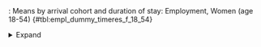 <div class="tabledetails">

|     |
| --- |
: Means by arrival cohort and duration of stay: Employment, Women (age 18-54) {#tbl:empl_dummy_timeres_f_18_54}

<details>
<summary>
Expand
</summary>
<div class="tabwrap">
<table class="scientific medleftstub">
<tr> <td style='text-align: left'></td><td colspan=7 style='text-align:center'><strong>Arrival cohort</strong></td></tr>
<tr> <td style='text-align: left'></td> <td style='text-align: right'><strong>German</strong></td> <td style='text-align: right'><strong>1964-73</strong></td> <td style='text-align: right'><strong>1974-83</strong></td> <td style='text-align: right'><strong>1984-93</strong></td> <td style='text-align: right'><strong>1994-03</strong></td> <td style='text-align: right'><strong>2004-10</strong></td> <td style='text-align: right'><strong>Total</strong></td></tr>
<tr> <td style='text-align: left'></td> <td style='text-align: right'>Mean</td> <td style='text-align: right'>Mean</td> <td style='text-align: right'>Mean</td> <td style='text-align: right'>Mean</td> <td style='text-align: right'>Mean</td> <td style='text-align: right'>Mean</td> <td style='text-align: right'>Mean</td></tr>
<tr> <td style='text-align: left'>1</td> <td style='text-align: right'>42.94</td> <td style='text-align: right'></td> <td style='text-align: right'></td> <td style='text-align: right'>25.27</td> <td style='text-align: right'>27.08</td> <td style='text-align: right'>33.45</td> <td style='text-align: right'>32.18</td></tr>
<tr> <td style='text-align: left'>2</td> <td style='text-align: right'>48.12</td> <td style='text-align: right'></td> <td style='text-align: right'>30.33</td> <td style='text-align: right'>32.10</td> <td style='text-align: right'>32.44</td> <td style='text-align: right'>40.23</td> <td style='text-align: right'>36.65</td></tr>
<tr> <td style='text-align: left'>3</td> <td style='text-align: right'>52.21</td> <td style='text-align: right'></td> <td style='text-align: right'>37.01</td> <td style='text-align: right'>30.88</td> <td style='text-align: right'>35.40</td> <td style='text-align: right'>44.98</td> <td style='text-align: right'>40.09</td></tr>
<tr> <td style='text-align: left'>4</td> <td style='text-align: right'>56.62</td> <td style='text-align: right'></td> <td style='text-align: right'>32.88</td> <td style='text-align: right'>35.20</td> <td style='text-align: right'>37.16</td> <td style='text-align: right'>45.42</td> <td style='text-align: right'>41.45</td></tr>
<tr> <td style='text-align: left'>5</td> <td style='text-align: right'>58.92</td> <td style='text-align: right'></td> <td style='text-align: right'>39.71</td> <td style='text-align: right'>37.40</td> <td style='text-align: right'>41.74</td> <td style='text-align: right'>48.53</td> <td style='text-align: right'>45.26</td></tr>
<tr> <td style='text-align: left'>6</td> <td style='text-align: right'>61.92</td> <td style='text-align: right'></td> <td style='text-align: right'>37.33</td> <td style='text-align: right'>36.71</td> <td style='text-align: right'>45.03</td> <td style='text-align: right'></td> <td style='text-align: right'>45.25</td></tr>
<tr> <td style='text-align: left'>7</td> <td style='text-align: right'>64.10</td> <td style='text-align: right'></td> <td style='text-align: right'>38.33</td> <td style='text-align: right'>39.96</td> <td style='text-align: right'>47.47</td> <td style='text-align: right'></td> <td style='text-align: right'>47.46</td></tr>
<tr> <td style='text-align: left'>8</td> <td style='text-align: right'>66.43</td> <td style='text-align: right'></td> <td style='text-align: right'>40.34</td> <td style='text-align: right'>43.02</td> <td style='text-align: right'>47.62</td> <td style='text-align: right'></td> <td style='text-align: right'>49.35</td></tr>
<tr> <td style='text-align: left'>9</td> <td style='text-align: right'>67.29</td> <td style='text-align: right'></td> <td style='text-align: right'>35.48</td> <td style='text-align: right'>44.17</td> <td style='text-align: right'>49.61</td> <td style='text-align: right'></td> <td style='text-align: right'>49.14</td></tr>
<tr> <td style='text-align: left'>10</td> <td style='text-align: right'>71.44</td> <td style='text-align: right'></td> <td style='text-align: right'>39.37</td> <td style='text-align: right'>47.13</td> <td style='text-align: right'>52.19</td> <td style='text-align: right'></td> <td style='text-align: right'>52.53</td></tr>
<tr> <td style='text-align: left'>11</td> <td style='text-align: right'>71.33</td> <td style='text-align: right'></td> <td style='text-align: right'>39.45</td> <td style='text-align: right'>47.01</td> <td style='text-align: right'>54.33</td> <td style='text-align: right'></td> <td style='text-align: right'>53.03</td></tr>
<tr> <td style='text-align: left'>12</td> <td style='text-align: right'>71.37</td> <td style='text-align: right'>63.56</td> <td style='text-align: right'>43.59</td> <td style='text-align: right'>48.68</td> <td style='text-align: right'>56.13</td> <td style='text-align: right'></td> <td style='text-align: right'>56.67</td></tr>
<tr> <td style='text-align: left'>13</td> <td style='text-align: right'>74.11</td> <td style='text-align: right'>62.68</td> <td style='text-align: right'>44.50</td> <td style='text-align: right'>49.48</td> <td style='text-align: right'></td> <td style='text-align: right'></td> <td style='text-align: right'>57.69</td></tr>
<tr> <td style='text-align: left'>14</td> <td style='text-align: right'>73.44</td> <td style='text-align: right'>66.57</td> <td style='text-align: right'>45.46</td> <td style='text-align: right'>53.28</td> <td style='text-align: right'></td> <td style='text-align: right'></td> <td style='text-align: right'>59.69</td></tr>
<tr> <td style='text-align: left'>15</td> <td style='text-align: right'>75.23</td> <td style='text-align: right'>60.11</td> <td style='text-align: right'>45.48</td> <td style='text-align: right'>55.23</td> <td style='text-align: right'></td> <td style='text-align: right'></td> <td style='text-align: right'>59.01</td></tr>
<tr> <td style='text-align: left'>16</td> <td style='text-align: right'>75.93</td> <td style='text-align: right'>59.74</td> <td style='text-align: right'>49.64</td> <td style='text-align: right'>54.53</td> <td style='text-align: right'></td> <td style='text-align: right'></td> <td style='text-align: right'>59.96</td></tr>
<tr> <td style='text-align: left'>17</td> <td style='text-align: right'>75.65</td> <td style='text-align: right'>60.29</td> <td style='text-align: right'>49.20</td> <td style='text-align: right'>54.09</td> <td style='text-align: right'></td> <td style='text-align: right'></td> <td style='text-align: right'>59.81</td></tr>
<tr> <td style='text-align: left'>18</td> <td style='text-align: right'>74.89</td> <td style='text-align: right'>61.49</td> <td style='text-align: right'>47.54</td> <td style='text-align: right'>57.30</td> <td style='text-align: right'></td> <td style='text-align: right'></td> <td style='text-align: right'>60.31</td></tr>
<tr> <td style='text-align: left'>19</td> <td style='text-align: right'>76.99</td> <td style='text-align: right'>58.78</td> <td style='text-align: right'>48.88</td> <td style='text-align: right'>61.31</td> <td style='text-align: right'></td> <td style='text-align: right'></td> <td style='text-align: right'>61.49</td></tr>
<tr> <td style='text-align: left'>20</td> <td style='text-align: right'>76.64</td> <td style='text-align: right'>60.18</td> <td style='text-align: right'>51.40</td> <td style='text-align: right'>61.11</td> <td style='text-align: right'></td> <td style='text-align: right'></td> <td style='text-align: right'>62.33</td></tr>
<tr> <td style='text-align: left'>21</td> <td style='text-align: right'>77.21</td> <td style='text-align: right'>61.28</td> <td style='text-align: right'>51.31</td> <td style='text-align: right'>62.44</td> <td style='text-align: right'></td> <td style='text-align: right'></td> <td style='text-align: right'>63.06</td></tr>
<tr> <td style='text-align: left'>22</td> <td style='text-align: right'>77.78</td> <td style='text-align: right'>60.88</td> <td style='text-align: right'>52.27</td> <td style='text-align: right'>61.22</td> <td style='text-align: right'></td> <td style='text-align: right'></td> <td style='text-align: right'>63.04</td></tr>
<tr> <td style='text-align: left'>23</td> <td style='text-align: right'>77.89</td> <td style='text-align: right'>57.72</td> <td style='text-align: right'>52.48</td> <td style='text-align: right'></td> <td style='text-align: right'></td> <td style='text-align: right'></td> <td style='text-align: right'>62.70</td></tr>
<tr> <td style='text-align: left'>24</td> <td style='text-align: right'>77.66</td> <td style='text-align: right'>58.83</td> <td style='text-align: right'>56.15</td> <td style='text-align: right'></td> <td style='text-align: right'></td> <td style='text-align: right'></td> <td style='text-align: right'>64.21</td></tr>
<tr> <td style='text-align: left'>25</td> <td style='text-align: right'>76.92</td> <td style='text-align: right'>61.12</td> <td style='text-align: right'>55.24</td> <td style='text-align: right'></td> <td style='text-align: right'></td> <td style='text-align: right'></td> <td style='text-align: right'>64.42</td></tr>
<tr> <td style='text-align: left'>26</td> <td style='text-align: right'>75.33</td> <td style='text-align: right'>58.81</td> <td style='text-align: right'>58.76</td> <td style='text-align: right'></td> <td style='text-align: right'></td> <td style='text-align: right'></td> <td style='text-align: right'>64.30</td></tr>
<tr> <td style='text-align: left'>27</td> <td style='text-align: right'>72.14</td> <td style='text-align: right'>57.51</td> <td style='text-align: right'>55.11</td> <td style='text-align: right'></td> <td style='text-align: right'></td> <td style='text-align: right'></td> <td style='text-align: right'>61.59</td></tr>
<tr> <td style='text-align: left'>28</td> <td style='text-align: right'>69.54</td> <td style='text-align: right'>55.86</td> <td style='text-align: right'>56.79</td> <td style='text-align: right'></td> <td style='text-align: right'></td> <td style='text-align: right'></td> <td style='text-align: right'>60.73</td></tr>
<tr> <td style='text-align: left'>29</td> <td style='text-align: right'>69.50</td> <td style='text-align: right'>56.08</td> <td style='text-align: right'>55.02</td> <td style='text-align: right'></td> <td style='text-align: right'></td> <td style='text-align: right'></td> <td style='text-align: right'>60.20</td></tr>
<tr> <td style='text-align: left'>30</td> <td style='text-align: right'>69.67</td> <td style='text-align: right'>57.07</td> <td style='text-align: right'>59.90</td> <td style='text-align: right'></td> <td style='text-align: right'></td> <td style='text-align: right'></td> <td style='text-align: right'>62.22</td></tr>
<tr> <td style='text-align: left'>Total</td> <td style='text-align: right'>69.31</td> <td style='text-align: right'>59.92</td> <td style='text-align: right'>46.52</td> <td style='text-align: right'>47.16</td> <td style='text-align: right'>43.85</td> <td style='text-align: right'>42.52</td> <td style='text-align: right'>54.21</td></tr>
</table>
</div>
</details>
</div>
